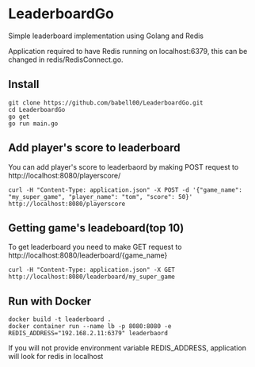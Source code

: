 # LeaderboardGo
 Simple leaderboard implementation using Golang and Redis

 Application required to have Redis running on localhost:6379, this can be changed in redis/RedisConnect.go.

## Install

    git clone https://github.com/babell00/LeaderboardGo.git
    cd LeaderboardGo
    go get
    go run main.go

## Add player's score to leaderboard
 You can add player's score to leaderbaord by making POST request to http://localhost:8080/playerscore/ 
 
    curl -H "Content-Type: application.json" -X POST -d '{"game_name": "my_super_game", "player_name": "tom", "score": 50}' http://localhost:8080/playerscore

## Getting game's leadeboard(top 10)
 To get leaderboard you need to make GET request to http://localhost:8080/leaderboard/{game_name}
  
    curl -H "Content-Type: application.json" -X GET http://localhost:8080/leaderboard/my_super_game

## Run with Docker
    docker build -t leaderboard .
    docker container run --name lb -p 8080:8080 -e REDIS_ADDRESS="192.168.2.11:6379" leaderbaord
 If you will not provide environment variable REDIS_ADDRESS, application will look for redis in localhost